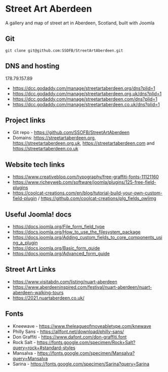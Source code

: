# Street Art Aberdeen
A gallery and map of street art in Aberdeen, Scotland, built with Joomla


## Git
`git clone git@github.com:SSOFB/StreetArtAberdeen.git`


## DNS and hosting
178.79.157.89
* https://dcc.godaddy.com/manage/streetartaberdeen.org/dns?plid=1
* https://dcc.godaddy.com/manage/streetartaberdeen.org.uk/dns?plid=1
* https://dcc.godaddy.com/manage/streetartaberdeen.com/dns?plid=1
* https://dcc.godaddy.com/manage/streetartaberdeen.co.uk/dns?plid=1


## Project links
* Git repo - https://github.com/SSOFB/StreetArtAberdeen
* Domains: https://streetartaberdeen.org, https://streetartaberdeen.org.uk, https://streetartaberdeen.com and https://streetartaberdeen.co.uk

## Website tech links
* https://www.creativebloq.com/typography/free-graffiti-fonts-11121160
* https://www.richeyweb.com/software/joomla/plugins/125-free-field-plugins
* https://coolcat-creations.com/en/blog/tutorial-build-your-own-custom-field-plugin / https://github.com/coolcat-creations/plg_fields_owlimg


## Useful Joomla! docs
* https://docs.joomla.org/File_form_field_type
* https://docs.joomla.org/How_to_use_the_filesystem_package
* https://docs.joomla.org/Adding_custom_fields_to_core_components_using_a_plugin
* https://docs.joomla.org/Basic_form_guide
* https://docs.joomla.org/Advanced_form_guide


## Street Art Links
* https://www.visitabdn.com/listing/nuart-aberdeen
* https://www.aberdeeninspired.com/festival/nuart-aberdeen/nuart-aberdeen-walking-tours
* https://2021.nuartaberdeen.co.uk/


## Fonts
* Kneewave - https://www.theleagueofmoveabletype.com/knewave
* Philly Sans - https://allfont.net/download/philly-sans/
* Don Graffiti - https://www.dafont.com/don-graffiti.font
* Rock Salt - https://fonts.google.com/specimen/Rock+Salt?query=rock+#standard-styles
* Mansalva - https://fonts.google.com/specimen/Mansalva?query=Mansalva
* Sarina - https://fonts.google.com/specimen/Sarina?query=Sarina
